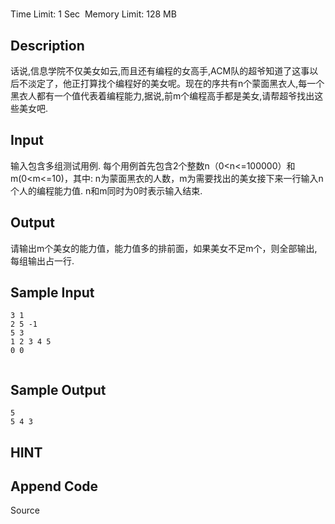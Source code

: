 # 
Time Limit: 1 Sec  Memory Limit: 128 MB


## Description
话说,信息学院不仅美女如云,而且还有编程的女高手,ACM队的超爷知道了这事以后不淡定了，他正打算找个编程好的美女呢。现在的序共有n个蒙面黑衣人,每一个黑衣人都有一个值代表着编程能力,据说,前m个编程高手都是美女,请帮超爷找出这些美女吧.


## Input
输入包含多组测试用例.
每个用例首先包含2个整数n（0<n<=100000）和m(0<m<=10)，其中: n为蒙面黑衣的人数，m为需要找出的美女接下来一行输入n个人的编程能力值.
n和m同时为0时表示输入结束.


## Output
请输出m个美女的能力值，能力值多的排前面，如果美女不足m个，则全部输出,每组输出占一行.


## Sample Input
```
3 1
2 5 -1
5 3
1 2 3 4 5
0 0
 

```
## Sample Output
```
5
5 4 3

```

## HINT


## Append Code
Source